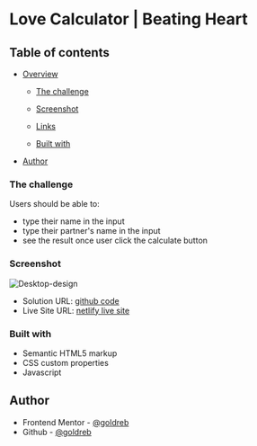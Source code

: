 # Love Calculator | Beating Heart 


## Table of contents

- [Overview](#overview)

  - [The challenge](#the-challenge)
  - [Screenshot](#screenshot)
  - [Links](#links)

  - [Built with](#built-with)

- [Author](#author)

### The challenge

Users should be able to:

- type their name in the input
- type their partner's name in the input
- see the result once user click the calculate button

### Screenshot

![Desktop-design](./assets/loveCalc.gif)

- Solution URL: [github code](https://github.com/goldreb/lovePercentage)
- Live Site URL: [netlify live site](https://lovepercentage101.netlify.app/)

### Built with

- Semantic HTML5 markup
- CSS custom properties
- Javascript

## Author

- Frontend Mentor - [@goldreb](https://www.frontendmentor.io/profile/goldreb)
- Github - [@goldreb](https://github.com/goldreb)

